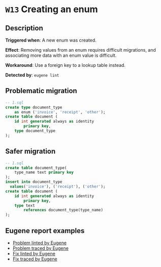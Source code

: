 # `W13` Creating an enum

## Description

**Triggered when**: A new enum was created.

**Effect**: Removing values from an enum requires difficult migrations, and associating more data with an enum value is difficult.

**Workaround**: Use a foreign key to a lookup table instead.

**Detected by**: `eugene lint`

## Problematic migration

```sql
-- 1.sql
create type document_type
    as enum ('invoice', 'receipt', 'other');
create table document (
    id int generated always as identity
        primary key,
    type document_type
);
```

## Safer migration

```sql
-- 1.sql
create table document_type(
    type_name text primary key
);
insert into document_type
  values('invoice'), ('receipt'), ('other');
create table document (
    id int generated always as identity
        primary key,
    type text
        references document_type(type_name)
);
```

## Eugene report examples

- [Problem linted by Eugene](unsafe_lint.md)
- [Problem traced by Eugene](unsafe_trace.md)
- [Fix linted by Eugene](safer_trace.md)
- [Fix traced by Eugene](safer_trace.md)
